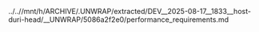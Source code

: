 ../..//mnt/h/ARCHIVE/.UNWRAP/extracted/DEV__2025-08-17__1833__host-duri-head/__UNWRAP/5086a2f2e0/performance_requirements.md